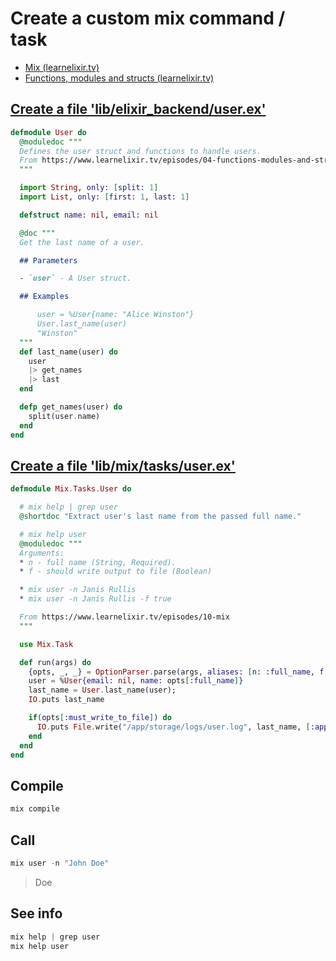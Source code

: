 # Create a custom mix command / task

* [Mix (learnelixir.tv)](https://www.learnelixir.tv/episodes/10-mix)
* [Functions, modules and structs (learnelixir.tv)](https://www.learnelixir.tv/episodes/04-functions-modules-and-structs)

## [Create a file 'lib/elixir_backend/user.ex'](https://github.com/janis-rullis/elixir/blob/master/backend/lib/elixir_backend/user.ex)

```ex
defmodule User do
  @moduledoc """
  Defines the user struct and functions to handle users.
  From https://www.learnelixir.tv/episodes/04-functions-modules-and-structs
  """

  import String, only: [split: 1]
  import List, only: [first: 1, last: 1]

  defstruct name: nil, email: nil

  @doc """
  Get the last name of a user.

  ## Parameters

  - `user` - A User struct.

  ## Examples

      user = %User{name: "Alice Winston"}
      User.last_name(user)
      "Winston"
  """
  def last_name(user) do
    user
    |> get_names
    |> last
  end

  defp get_names(user) do
    split(user.name)
  end
end
```

## [Create a file 'lib/mix/tasks/user.ex'](https://github.com/janis-rullis/elixir/blob/master/backend/lib/mix/tasks/user.ex)

```ex
defmodule Mix.Tasks.User do

  # mix help | grep user
  @shortdoc "Extract user's last name from the passed full name."

  # mix help user
  @moduledoc """
  Arguments:
  * n - full name (String, Required).
  * f - should write output to file (Boolean)

  * mix user -n Janis Rullis
  * mix user -n Janis Rullis -f true

  From https://www.learnelixir.tv/episodes/10-mix
  """

  use Mix.Task

  def run(args) do
    {opts, _, _} = OptionParser.parse(args, aliases: [n: :full_name, f: :must_write_to_file])
    user = %User{email: nil, name: opts[:full_name]}
    last_name = User.last_name(user);
    IO.puts last_name

    if(opts[:must_write_to_file]) do
      IO.puts File.write("/app/storage/logs/user.log", last_name, [:append])
    end
  end
end
```

## Compile

```ex
mix compile
```

## Call

```ex
mix user -n "John Doe"
```
> Doe

## See info

```ex
mix help | grep user
mix help user
```